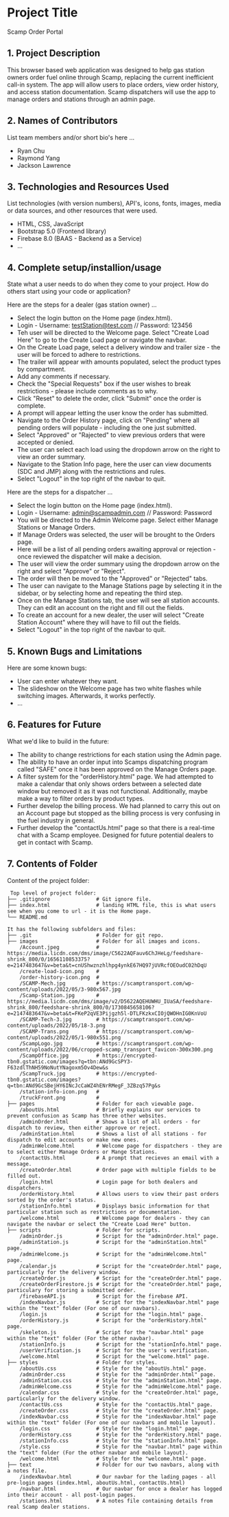 # Project Title
Scamp Order Portal

## 1. Project Description  
This browser based web application was designed to help gas station owners order fuel online through Scamp, replacing the current inefficient call-in system. The app will allow users to place orders, view order history, and access station documentation. Scamp dispatchers will use the app to manage orders and stations through an admin page.

## 2. Names of Contributors
List team members and/or short bio's here ... 
* Ryan Chu
* Raymond Yang
* Jackson Lawrence
	
## 3. Technologies and Resources Used
List technologies (with version numbers), API's, icons, fonts, images, media or data sources, and other resources that were used.
* HTML, CSS, JavaScript
* Bootstrap 5.0 (Frontend library)
* Firebase 8.0 (BAAS - Backend as a Service)
* ...

## 4. Complete setup/installion/usage
State what a user needs to do when they come to your project. How do others start using your code or application?

Here are the steps for a dealer (gas station owner) ...
* Select the login button on the Home page (index.html).
* Login - Username: testStation@test.com // Password: 123456
* Teh user will be directed to the Welcome page. Select "Create Load Here" to go to the Create Load page or navigate the navbar.
* On the Create Load page, select a delivery window and trailer size - the user will be forced to adhere to restrictions.
* The trailer will appear with amounts populated, select the product types by compartment.
* Add any comments if necessary.
* Check the "Special Requests" box if the user wishes to break restrictions - please include comments as to why.
* Click "Reset" to delete the order, click "Submit" once the order is complete.
* A prompt will appear letting the user know the order has submitted.
* Navigate to the Order History page, click on "Pending" where all pending orders will populate - including the one just submitted.
* Select "Approved" or "Rajected" to view previous orders that were accepted or denied.
* The user can select each load using the dropdown arrow on the right to view an order summary.
* Navigate to the Station Info page, here the user can view documents (SDC and JMP) along with the restrictions and rules.
* Select "Logout" in the top right of the navbar to quit.

Here are the steps for a dispatcher ...
* Select the login button on the Home page (index.html).
* Login - Username: admin@scampadmin.com // Password: Password 
* You will be directed to the Admin Welcome page. Select either Manage Stations or Manage Orders.
* If Manage Orders was selected, the user will be brought to the Orders page.
* Here will be a list of all pending orders awaiting approval or rejection - once reviewed the dispatcher will make a decision.
* The user will view the order summary using the dropdown arrow on the right and select "Approve" or "Reject".
* The order will then be moved to the "Approved" or "Rejected" tabs.
* The user can navigate to the Manage Stations page by selecting it in the sidebar, or by selecting home and repeating the third step.
* Once on the Manage Stations tab, the user will see all station accounts. They can edit an account on the right and fill out the fields.
* To create an account for a new dealer, the user will select "Create Station Account" where they will have to fill out the fields.
* Select "Logout" in the top right of the navbar to quit.

## 5. Known Bugs and Limitations
Here are some known bugs:
* User can enter whatever they want.
* The slideshow on the Welcome page has two white flashes while switching images. Afterwards, it works perfectly.
* ...

## 6. Features for Future
What we'd like to build in the future:
* The ability to change restrictions for each station using the Admin page.
* The ability to have an order input into Scamps dispatching program called "SAFE" once it has been approved on the Manage Orders page.
* A filter system for the "orderHistory.html" page. We had attempted to make a calendar that only shows orders between a selected date window but removed it as it was not functional. Additionally, maybe make a way to filter orders by product types.
* Further develop the billing process. We had planned to carry this out on an Account page but stopped as the billing process is very confusing in the fuel industry in general.
* Further develop the "contactUs.html" page so that there is a real-time chat with a Scamp employee. Designed for future potential dealers to get in contact with Scamp.
	
## 7. Contents of Folder
Content of the project folder:

```
 Top level of project folder: 
├── .gitignore               # Git ignore file.
├── index.html               # landing HTML file, this is what users see when you come to url - it is the Home page.
└── README.md

It has the following subfolders and files:
├── .git                     # Folder for git repo.
├── images                   # Folder for all images and icons.
    /Account.jpeg            # https://media.licdn.com/dms/image/C5622AQFauv6ChJHeLg/feedshare-shrink_800/0/1656110853375?e=2147483647&v=beta&t=cnUShwznzhlhpg4ynkE67HQ97jUVRcfOEOudC02hDqU
    /create-load-icon.png    # 
    /order-history-icon.png  # 
    /SCAMP-Mech.jpg          # https://scamptransport.com/wp-content/uploads/2022/05/3-980x567.jpg
    /Scamp-Station.jpg       # https://media.licdn.com/dms/image/v2/D5622AQEHUWHU_IUaSA/feedshare-shrink_800/feedshare-shrink_800/0/1730845658106?e=2147483647&v=beta&t=FKeP2qVE3Pijgzh5l-DTLFKzkxCIOjQWOHnIG0KnVoU
    /SCAMP-Tech-3.jpg        # https://scamptransport.com/wp-content/uploads/2022/05/18-3.png
    /SCAMP-Trans.png         # https://scamptransport.com/wp-content/uploads/2022/05/1-980x551.png
    /ScampLogo.jpg           # https://scamptransport.com/wp-content/uploads/2022/06/cropped-scamp_transport_favicon-300x300.png
    /ScampOffice.jpg         # https://encrypted-tbn0.gstatic.com/images?q=tbn:ANd9GcSPY3-F63zdlThNH59NoNutYNagoxm5Ov4Dew&s
    /ScampTruck.jpg          # https://encrypted-tbn0.gstatic.com/images?q=tbn:ANd9GcSBejHY6INcJcCaWZ4hENrRMegF_3ZBzq57Pg&s
    /station-info-icon.png   # 
    /truckFront.png          # 
├── pages                    # Folder for each viewable page.
    /aboutUs.html            # Briefly explains our services to prevent confusion as Scamp has three other websites.
    /adminOrder.html         # Shows a list of all orders - for dispatch to review, then either approve or reject.
    /adminStation.html       # Shows a list of all stations - for dispatch to edit accounts or make new ones.
    /adminWelcome.html       # Welcome page for dispatchers - they are to select either Manage Orders or Mange Stations.
    /contactUs.html          # A prompt that recieves an email with a message.
    /createOrder.html        # Order page with multiple fields to be filled out.
    /login.html              # Login page for both dealers and dispatchers.
    /orderHistory.html       # Allows users to view their past orders sorted by the order's status.
    /stationInfo.html        # Displays basic information for that particular station such as restrictions or documentation.
    /welcome.html            # Welcome page for dealers - they can navigate the navbar or select the "Create Load Here" button.
├── scripts                  # Folder for scripts.
    /adminOrder.js           # Script for the "adminOrder.html" page.
    /adminStation.js         # Script for the "adminStation.html" page.
    /adminWelcome.js         # Script for the "adminWelcome.html" page.
    /calendar.js             # Script for the "createOrder.html" page, particularly for the delivery window.
    /createOrder.js          # Script for the "createOrder.html" page.
    /createOrderFirestore.js # Script for the "createOrder.html" page, particulary for storing a submitted order.
    /firebaseAPI.js          # Script for the firebase API.
    /indexNavbar.js          # Script for the "indexNavbar.html" page within the "text" folder (For one of our navbars).
    /login.js                # Script for the "login.html" page.
    /orderHistory.js         # Script for the "orderHistory.html" page.
    /skeleton.js             # Script for the "navbar.html" page within the "text" folder (For the other navbar).
    /stationInfo.js          # Script for the "stationInfo.html" page.
    /userVerification.js     # Script for the user's verification.
    /welcome.html            # Script for the "welcome.html" page.
├── styles                   # Folder for styles.
    /aboutUs.css             # Style for the "aboutUs.html" page.
    /adminOrder.css          # Style for the "adminOrder.html" page.
    /adminStation.css        # Style for the "adminStation.html" page.
    /adminWelcome.css        # Style for the "adminWelcome.html" page.
    /calendar.css            # Style for the "createOrder.html" page, particularly for the delivery window.
    /contactUs.css           # Style for the "contactUs.html" page.
    /createOrder.css         # Style for the "createOrder.html" page.
    /indexNavbar.css         # Style for the "indexNavbar.html" page within the "text" folder (For one of our navbars and mobile layout).
    /login.css               # Style for the "login.html" page.
    /orderHistory.css        # Style for the "orderHistory.html" page.
    /stationInfo.css         # Style for the "stationInfo.html" page.
    /style.css               # Style for the "navbar.html" page within the "text" folder (For the other navbar and mobile layout).
    /welcome.html            # Style for the "welcome.html" page.
├── text                     # Folder for our two navbars, along with a notes file.
    /indexNavbar.html        # Our navbar for the lading pages - all pre-login pages (index.html, aboutUs.html, contactUs.html)
    /navbar.html             # Our navbar for once a dealer has logged into their account - all post-login pages.
    /stations.html           # A notes file containing details from real Scamp dealer stations.
```